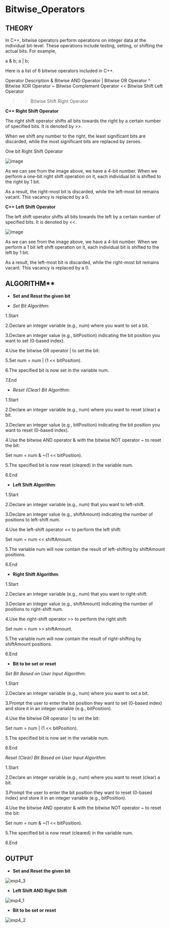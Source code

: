 # **Bitwise_Operators**

## **THEORY**

In C++, bitwise operators perform operations on integer data at the individual bit-level. These operations include testing, setting, or shifting the actual bits. For example,

a & b;
a | b;

Here is a list of 6 bitwise operators included in C++.

Operator	Description
&	Bitwise AND Operator
|	Bitwise OR Operator
^	Bitwise XOR Operator
~	Bitwise Complement Operator
<<	Bitwise Shift Left Operator
>>	Bitwise Shift Right Operator

**C++ Right Shift Operator**

The right shift operator shifts all bits towards the right by a certain number of specified bits. It is denoted by >>.

When we shift any number to the right, the least significant bits are discarded, while the most significant bits are replaced by zeroes.

One bit Right Shift Operator

![image](https://github.com/Purvansha022609/Bitwise-Operator/assets/139473344/9d273039-defa-4b32-b38a-921ab767699f)

As we can see from the image above, we have a 4-bit number. When we perform a one-bit right shift operation on it, each individual bit is shifted to the right by 1 bit.

As a result, the right-most bit is discarded, while the left-most bit remains vacant. This vacancy is replaced by a 0.

**C++ Left Shift Operator**

The left shift operator shifts all bits towards the left by a certain number of specified bits. It is denoted by <<.

![image](https://github.com/Purvansha022609/Bitwise-Operator/assets/139473344/5a7dca38-0e65-44e1-9f62-734723f8d3d0)

As we can see from the image above, we have a 4-bit number. When we perform a 1 bit left shift operation on it, each individual bit is shifted to the left by 1 bit.

As a result, the left-most bit is discarded, while the right-most bit remains vacant. This vacancy is replaced by a 0.

## ALGORITHM**

- **Set and Resst the given bit**

- *Set Bit Algorithm*:

1.Start

2.Declare an integer variable (e.g., num) where you want to set a bit.

3.Declare an integer value (e.g., bitPosition) indicating the bit position you want to set (0-based index).

4.Use the bitwise OR operator | to set the bit:

5.Set num = num | (1 << bitPosition).

6.The specified bit is now set in the variable num.

7.End

- *Reset (Clear) Bit Algorithm*:

1.Start

2.Declare an integer variable (e.g., num) where you want to reset (clear) a bit.

3.Declare an integer value (e.g., bitPosition) indicating the bit position you want to reset (0-based index).

4.Use the bitwise AND operator & with the bitwise NOT operator ~ to reset the bit:

Set num = num & ~(1 << bitPosition).

5.The specified bit is now reset (cleared) in the variable num.

6.End

- **Left Shift Algorithm**:

1.Start

2.Declare an integer variable (e.g., num) that you want to left-shift.

3.Declare an integer value (e.g., shiftAmount) indicating the number of positions to left-shift num.

4.Use the left-shift operator << to perform the left shift:

Set num = num << shiftAmount.

5.The variable num will now contain the result of left-shifting by shiftAmount positions.

6.End

- **Right Shift Algorithm**:

1.Start

2.Declare an integer variable (e.g., num) that you want to right-shift.

3.Declare an integer value (e.g., shiftAmount) indicating the number of positions to right-shift num.

4.Use the right-shift operator >> to perform the right shift:

Set num = num >> shiftAmount.

5.The variable num will now contain the result of right-shifting by shiftAmount positions.

6.End

- **Bit to be set or reset** 

*Set Bit Based on User Input Algorithm*:

1.Start

2.Declare an integer variable (e.g., num) where you want to set a bit.

3.Prompt the user to enter the bit position they want to set (0-based index) and store it in an integer variable (e.g., bitPosition).

4.Use the bitwise OR operator | to set the bit:

Set num = num | (1 << bitPosition).

5.The specified bit is now set in the variable num.

6.End

*Reset (Clear) Bit Based on User Input Algorithm*:

1.Start

2.Declare an integer variable (e.g., num) where you want to reset (clear) a bit.

3.Prompt the user to enter the bit position they want to reset (0-based index) and store it in an integer variable (e.g., bitPosition).

4.Use the bitwise AND operator & with the bitwise NOT operator ~ to reset the bit:

Set num = num & ~(1 << bitPosition).

5.The specified bit is now reset (cleared) in the variable num.

6.End

## **OUTPUT**

- **Set and Reset the given bit**


![exp4_3](https://github.com/Purvansha022609/Bitwise-Operator/assets/139473344/596128ab-9821-4e9d-b170-ec1ef91b00ae)

- **Left Shift AND Right Shift**
 
![exp4_1](https://github.com/Purvansha022609/Bitwise-Operator/assets/139473344/71626813-b143-4b00-b415-79db0a5fd0d6)


- **Bit to be set or reset**

![exp4_2](https://github.com/Purvansha022609/Bitwise-Operator/assets/139473344/d4901c98-777c-475d-b353-9a5b91a5f372)
